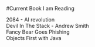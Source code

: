 #Current Book I am Reading

2084 - AI revolution  
Devil In The Stack - Andrew Smith  
Fancy Bear Goes Phishing  
Objects First with Java  
